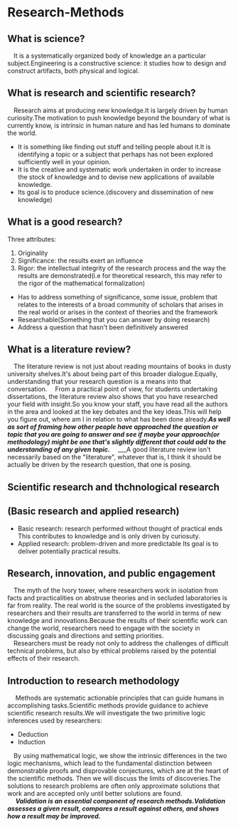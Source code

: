 # Research-Methods
## What is science?
&ensp;&ensp;It is a systematically organized body of knowledge an a particular subject.Engineering is a constructive science: it studies how to design and construct artifacts, both physical and logical.
## What is research and scientific research?
&ensp;&ensp;Research aims at producing new knowledge.It is largely driven by human curiosity.The motivation to push knowledge beyond the boundary of what is currently know, is intrinsic in human nature and has led humans to dominate the world.
- It is something like finding out stuff and telling people about it.It is identifying a topic or a subject that perhaps has not been explored sufficiently well in your opinion.
- It is the creative and systematic work undertaken in order to increase the stock of knowledge and to devise new applications of available knowledge.
- Its goal is to produce science.(discovery and dissemination of new knowledge)
## What is a good research?
Three attributes:
1. Originality 
2. Significance: the results exert an influence
3. Rigor: the intellectual integrity of the research process and the way the results are demonstrated(i.e for theoretical research, this may refer to the rigor of the mathematical formalization)
- Has to address something of significance, some issue, problem that relates to the interests of a broad community of scholars that arises in the real world or arises in the context of theories and the framework
- Researchable(Something that you can answer by doing research)
- Address a question that hasn't been definitively answered

## What is a literature review?
&ensp;&ensp;The literature review is not just about reading mountains of books in dusty university shelves.It's about being part of this broader dialogue.Equally, understanding that your research question is a means into that conversation. 
&ensp;&ensp;From a practical point of view, for students undertaking dissertations, the literature review also shows that you have researched your field with insight.So you know your staff, you have read all the authors in the area and looked at the key debates and the key ideas.This will help you figure out, where am I in relation to what has been done already.___As well as sort of framing how other people have approached the question or topic that you are going to answer and see if maybe your approach(or methodology) might be one that's slightly different that could add to the understanding of any given topic.___
&ensp;&ensp;___A good literature review isn't necessarily based on the "literature", whatever that is, I think it should be actually be driven by the research question, that one is posing.



## Scientific research and thchnological research
## (Basic research and applied research)
- Basic research: research performed without thought of practical ends
 This contributes to knowledge and is only driven by curiosuty.
- Applied research: problem-driven and more predictable
 Its goal is to deliver potentially practical results. 
 
 ## Research, innovation, and public engagement
&ensp;&ensp;The myth of the Ivory tower, where researchers work in isolation from facts and practicalities on abstruse theories and in secluded laboratories is far from reality. The real world is the source of the problems investigated by researchers and their results are transferred to the world in terms of new knowledge and innovations.Because the results of their scientific work can change the world, researchers need to engage with the society in discussing goals and directions and setting priorities.         
&ensp;&ensp;Researchers must be ready not only to address the challenges of difficult technical problems, but also by ethical problems raised by the potential effects of their research.

## Introduction to research methodology
&ensp;&ensp; Methods are systematic actionable principles that can guide humans in accomplishing tasks.Scientific methods provide guidance to achieve scientific research results.We will investigate the two primitive logic inferences used by researchers:
- Deduction
- Induction        
    
&ensp;&ensp;By using mathematical logic, we show the intrinsic differences in the two logic mechanisms, which lead to the fundamental distinction between demonstrable proofs and  disprovable conjectures, which are at the heart of the scientific methods.
Then we will discuss the limits of discoveries.The solutions to research problems are often only approximate solutions that work and are accepted only until better solutions are found.        
&ensp;&ensp; ***Validation is an essential component of research methods.Validation assesses a given result, compares a result against others, and shows how a result may be improved.***








 


